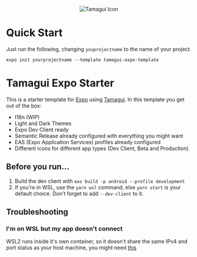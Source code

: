 <p align="center">
  <img src="https://github.com/ivopr/tamagui-expo/blob/main/assets/icons/icon.png" alt="Tamagui Icon"/>
</p>

# Quick Start
Just run the following, changing `youprojectname` to the name of your project.
```
expo init yourprojectname --template tamagui-expo-template
```
# Tamagui Expo Starter
This is a starter template for [Expo](https://expo.dev) using [Tamagui](https://tamagui.dev).
In this template you get out of the box:
- I18n (WIP)
- Light and Dark Themes
- Expo Dev Client ready
- Semantic Release already configured with everything you might want
- EAS (Expo Application Services) profiles already configured
- Different icons for different app types (Dev Client, Beta and Production)

## Before you run...
1. Build the dev client with `eas build -p android --profile development`
1. If you're in WSL, use the `yarn wsl` command, else `yarn start` is your default choice. Don't forget to add `--dev-client` to it.

## Troubleshooting
### I'm on WSL but my app doesn't connect
WSL2 runs inside it's own container, so it doesn't share the same IPv4 and port status as your host machine, you might need [this](https://gist.github.com/ivopr/64f974e632b7edcbe1f5e58b91e31598)

